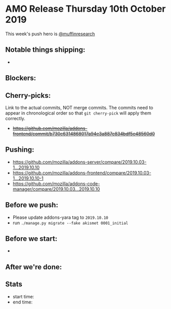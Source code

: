 # AMO Release Thursday 10th October 2019

This week's push hero is [@muffinresearch](https://github.com/muffinresearch)

## Notable things shipping:

*

## Blockers:


## Cherry-picks:

Link to the actual commits, NOT merge commits. The commits need to appear
in chronological order so that `git cherry-pick` will apply them correctly.

* ~~https://github.com/mozilla/addons-frontend/commit/b730c6314868017a94e3a887e834bdf5e48560d0~~


## Pushing:

* https://github.com/mozilla/addons-server/compare/2019.10.03-1...2019.10.10
* https://github.com/mozilla/addons-frontend/compare/2019.10.03-1...2019.10.10-1
* https://github.com/mozilla/addons-code-manager/compare/2019.10.03...2019.10.10


## Before we push:

* Please update addons-yara tag to `2019.10.10`
* run `./manage.py migrate --fake akismet 0001_initial`


## Before we start:

*

## After we're done:

## Stats

* start time:
* end time:
